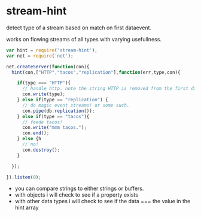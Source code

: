 stream-hint
================

detect type of a stream based on match on first dataevent.

works on flowing streams of all types with varying usefullness.

```js
var hint = require('stream-hint');
var net = require('net');

net.createServer(function(con){
  hint(con,["HTTP","tacos","replication"],function(err,type,con){

    if(type === "HTTP"){
      // handle http. note the string HTTP is removed from the first data event so you should add it back.
      con.write(type); 
    } else if(type == "replication") {
      // do magic event streams! or some such.
      con.pipe(db.replication());
    } else if(type == "tacos"){
      // feede tacos!
      con.write("mmm tacos.");
      con.end();
    } else {h
      // no!
      con.destroy();
    }

  });

}).listen(0);


```

- you can compare strings to either strings or buffers.
- with objects i will check to see if a property exists
- with other data types i will check to see if the data === the value in the hint array
